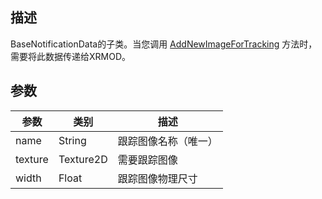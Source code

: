 ## 描述

BaseNotificationData的子类。当您调用 [AddNewImageForTracking](../ar-base-api/AddNewImageForTracking) 方法时，需要将此数据传递给XRMOD。

## 参数

| 参数   | 类别      | 描述                 |
| ------- | --------- | --------------------------- |
| name    | String    | 跟踪图像名称（唯一） |
| texture | Texture2D | 需要跟踪图像              |
| width   | Float     | 跟踪图像物理尺寸   |
